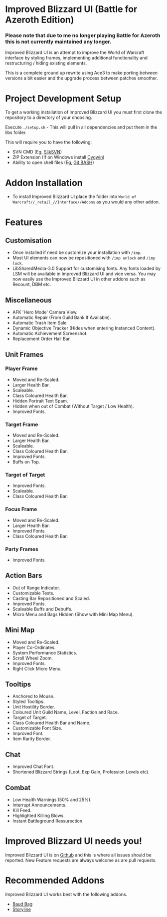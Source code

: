 Improved Blizzard UI (Battle for Azeroth Edition)
====================

### Please note that due to me no longer playing Battle for Azeroth this is not currently maintained any longer.

Improved Blizzard UI is an attempt to improve the World of Warcraft interface by styling frames, implementing additional functionality and restructuring / hiding existing elements.

This is a complete ground up rewrite using Ace3 to make porting between versions a bit easier and the upgrade process between patches smoother.

# Project Development Setup

To get a working installation of Improved Blizzard UI you must first clone the repository to a directory of your choosing. 

Execute `./setup.sh` - This will pull in all dependencies and put them in the libs folder.

This will require you to have the following:

- SVN CMD (Eg, [SlikSVN](https://sliksvn.com/download/)) 
- ZIP Extension (If on Windows install [Cygwin](https://www.cygwin.com/))
- Ability to open shell files (Eg, [Git BASH](https://gitforwindows.org/))

# Addon Installation

* To install Improved Blizzard UI place the folder into `World of Warcraft//_retail_//Interface//Addons` as you would any other addon.

# Features

## Customisation

* Once installed if need be customize your installation with `/imp`.
* Most UI elements can now be repositioned with `/imp unlock` and `/imp lock`.
* LibSharedMedia-3.0 Support for customising fonts. Any fonts loaded by LSM will be available in Improved Blizzard UI and vice versa. You may now easily use the Improved Blizzard UI in other addons such as Recount, DBM etc.

## Miscellaneous

* AFK 'Hero Mode' Camera View.
* Automatic Repair (From Guild Bank If Available).
* Automatic Trash Item Sale
* Dynamic Objective Tracker (Hides when entering Instanced Content).
* Automatic Achievement Screenshot.
* Replacement Order Hall Bar.

## Unit Frames

### Player Frame

* Moved and Re-Scaled.
* Larger Health Bar.
* Scaleable.
* Class Coloured Health Bar.
* Hidden Portrait Text Spam.
* Hidden when out of Combat (Without Target / Low Health).
* Improved Fonts.

### Target Frame

* Moved and Re-Scaled.
* Larger Health Bar.
* Scaleable.
* Class Coloured Health Bar.
* Improved Fonts.
* Buffs on Top.

### Target of Target

* Improved Fonts.
* Scaleable.
* Class Coloured Health Bar.

### Focus Frame

* Moved and Re-Scaled.
* Larger Health Bar.
* Improved Fonts.
* Class Coloured Health Bar.

### Party Frames

* Improved Fonts.

## Action Bars

* Out of Range Indicator.
* Customizable Texts.
* Casting Bar Repositioned and Scaled.
* Improved Fonts.
* Scaleable Buffs and Debuffs.
* Micro Menu and Bags Hidden (Show with Mini Map Menu).

## Mini Map

* Moved and Re-Scaled.
* Player Co-Ordinates.
* System Performance Statistics.
* Scroll Wheel Zoom.
* Improved Fonts.
* Right Click Micro Menu.

## Tooltips

* Anchored to Mouse.
* Styled Tooltips.
* Unit Hostility Border.
* Coloured Unit Guild Name, Level, Faction and Race.
* Target of Target.
* Class Coloured Health Bar and Name.
* Customizable Font Size.
* Improved Font.
* Item Rarity Border.

## Chat

* Improved Chat Font.
* Shortened Blizzard Strings (Loot, Exp Gain, Profession Levels etc).

## Combat

* Low Health Warnings (50% and 25%).
* Interrupt Announcements.
* Kill Feed.
* Highlighted Killing Blows.
* Instant Battleground Ressurection.

# Improved Blizzard UI needs you!

Improved Blizzard UI is on [Github](https://github.com/kaytotes/ImprovedBlizzardUI) and this is where all issues should be reported. New Feature requests are always welcome as are pull requests.

# Recommended Addons

Improved Blizzard UI works best with the following addons.

* [Baud Bag](https://www.curseforge.com/wow/addons/baud-bag)
* [Storyline](https://wow.curseforge.com/projects/storyline)
